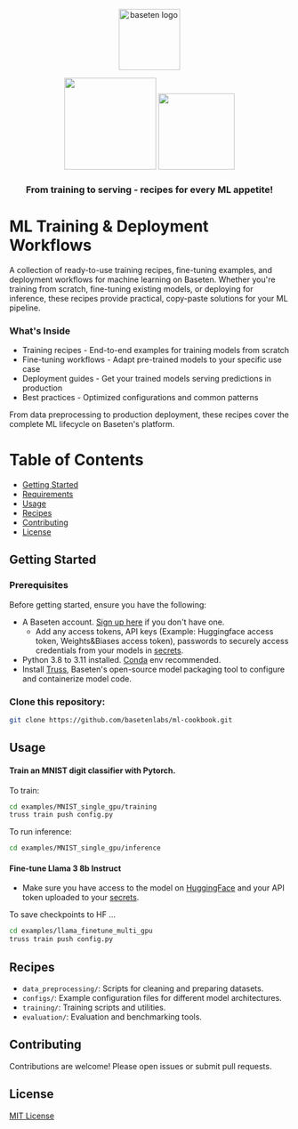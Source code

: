 <div align="center">

  <a href="https://www.baseten.co/"><picture>
    <source media="(prefers-color-scheme: dark)" srcset="">
    <source media="(prefers-color-scheme: light)" srcset="">
    <img alt="baseten logo" src="" height="110" style="max-width: 100%;">
  </picture></a>
  
<!-- <a href="https://colab.research.google.com/github/unslothai/notebooks/blob/main/nb/Llama3.1_(8B)-Alpaca.ipynb"><img src="https://raw.githubusercontent.com/unslothai/unsloth/main/images/start free finetune button.png" width="154"></a> -->
<a href="https://docs.baseten.co/training/overview"><img src="" width="165"></a>
<a href="https://docs.baseten.co"><img src="https://raw.githubusercontent.com/unslothai/unsloth/refs/heads/main/images/Documentation%20Button.png" width="137"></a>

### From training to serving - recipes for every ML appetite!

<!-- ![](https://i.ibb.co/sJ7RhGG/image-41.png) -->

</div>

# ML Training & Deployment Workflows
A collection of ready-to-use training recipes, fine-tuning examples, and deployment workflows for machine learning on Baseten. Whether you're training from scratch, fine-tuning existing models, or deploying for inference, these recipes provide practical, copy-paste solutions for your ML pipeline.

### What's Inside

- Training recipes - End-to-end examples for training models from scratch
- Fine-tuning workflows - Adapt pre-trained models to your specific use case
- Deployment guides - Get your trained models serving predictions in production
- Best practices - Optimized configurations and common patterns

From data preprocessing to production deployment, these recipes cover the complete ML lifecycle on Baseten's platform.

# Table of Contents

- [Getting Started](#getting-started)
- [Requirements](#requirements)
- [Usage](#usage)
- [Recipes](#recipes)
- [Contributing](#contributing)
- [License](#license)


## Getting Started

### Prerequisites

Before getting started, ensure you have the following:

- A Baseten account. [Sign up here](https://baseten.co/signup) if you don't have one.
    - Add any access tokens, API keys (Example: Huggingface access token, Weights&Biases access token), passwords to securely access credentials from your models in [secrets](https://app.baseten.co/settings/secrets).
- Python 3.8 to 3.11 installed. [Conda](https://docs.conda.io/projects/conda/en/latest/user-guide/getting-started.html) env recommended.
- Install [Truss](https://github.com/basetenlabs/truss), Baseten's open-source model packaging tool to configure and containerize model code.


### Clone this repository:

```bash
git clone https://github.com/basetenlabs/ml-cookbook.git
```

## Usage

#### Train an MNIST digit classifier with Pytorch. 

To train: 

```bash
cd examples/MNIST_single_gpu/training
truss train push config.py
```

To run inference:
```bash
cd examples/MNIST_single_gpu/inference

```

#### Fine-tune Llama 3 8b Instruct 

- Make sure you have access to the model on [HuggingFace](https://huggingface.co/meta-llama/Meta-Llama-3-8B-Instruct) and your API token uploaded to your [secrets](https://app.baseten.co/settings/secrets).

To save checkpoints to HF ... 

```bash
cd examples/llama_finetune_multi_gpu
truss train push config.py
```


## Recipes

- `data_preprocessing/`: Scripts for cleaning and preparing datasets.
- `configs/`: Example configuration files for different model architectures.
- `training/`: Training scripts and utilities.
- `evaluation/`: Evaluation and benchmarking tools.

## Contributing

Contributions are welcome! Please open issues or submit pull requests.

## License

[MIT License](LICENSE)